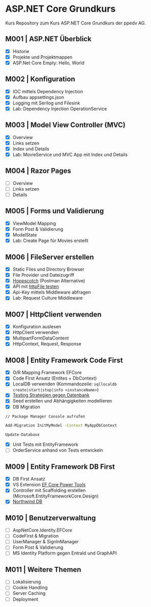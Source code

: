 # ASP.NET Core Grundkurs

Kurs Repository zum Kurs ASP.NET Core Grundkurs der ppedv AG.

## M001 | ASP.NET Überblick

-   [x] Historie
-   [x] Projekte und Projektmappen
-   [x] ASP.Net Core Empty: Hello, World

## M002 | Konfiguration

-   [x] IOC mittels Dependency Injection
-   [x] Aufbau appsettings.json
-   [x] Logging mit Serilog und Filesink
-   [x] Lab: Dependency Injection OperationService

## M003 | Model View Controller (MVC)

-   [x] Overview
-   [x] Links setzen
-   [x] Index und Details
-   [x] Lab: MovieService und MVC App mit Index und Details

## M004 | Razor Pages

-   [ ] Overview
-   [ ] Links setzen
-   [ ] Details

## M005 | Forms und Validierung

-   [x] ViewModel Mapping
-   [x] Form Post & Validierung
-   [x] ModelState
-   [x] Lab: Create Page für Movies erstellt

## M006 | FileServer erstellen

-   [x] Static Files und Directory Browser
-   [x] File Provider und Dateizugriff
-   [x] [Hoppscotch](https://hoppscotch.io/) (Postman Alternative)
-   [x] API mit [httpFile testen](https://learn.microsoft.com/de-de/aspnet/core/test/http-files?view=aspnetcore-8.0)
-   [x] Api-Key mittels Middleware abfragen
-   [x] Lab: Request Culture Middleware

## M007 | HttpClient verwenden

-   [x] Konfiguration auslesen
-   [x] HttpClient verwenden
-   [x] MultipartFormDataContent
-   [x] HttpContext, Request, Response

## M008 | Entity Framework Code First

-   [x] O/R Mapping Framework EFCore
-   [x] Code First Ansatz (Entites + DbContext)
-   [x] LocalDB verwenden (Kommandozeile: `sqllocaldb create|start|stop|info <instanceName>`)
-   [x] [Testing Strategien gegen Datenbank](https://learn.microsoft.com/de-de/ef/core/testing/)
-   [x] Seed erstellen und Abhängigkeiten modellieren
-   [x] DB Migration 

```bash
// Package Manager Console aufrufen

Add-Migration InitMyModel -Context MyAppDbContext

Update-Database

```

-   [x] Unit Tests mit EntityFramework
-   [ ] OrderService anhand von Tests entwickeln

## M009 | Entity Framework DB First

-   [x] DB First Ansatz
-   [x] VS Extension [EF Core Power Tools](https://marketplace.visualstudio.com/items?itemName=ErikEJ.EFCorePowerTools)
-   [x] Controller mit Scaffolding erstellen (Microsoft.EntityFrameworkCore.Design)
-   [x] [Northwind DB](https://github.com/microsoft/sql-server-samples/blob/master/samples/databases/northwind-pubs/instnwnd.sql)

## M010 | Benutzerverwaltung

-   [ ] AspNetCore.Identity.EFCore
-   [ ] CodeFirst & Migration
-   [ ] UserManager & SignInManager
-   [ ] Form Post & Validierung
-   [ ] MS Identity Platform gegen EntraId und GraphAPI

## M011 | Weitere Themen

-   [ ] Lokalisierung
-   [ ] Cookie Handling
-   [ ] Server Caching
-   [ ] Deployment 

